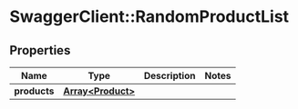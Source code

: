 # SwaggerClient::RandomProductList

## Properties
Name | Type | Description | Notes
------------ | ------------- | ------------- | -------------
**products** | [**Array&lt;Product&gt;**](Product.md) |  | 


